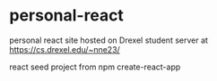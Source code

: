 # personal-react
personal react site hosted on Drexel student server at https://cs.drexel.edu/~nne23/

react seed project from npm create-react-app
